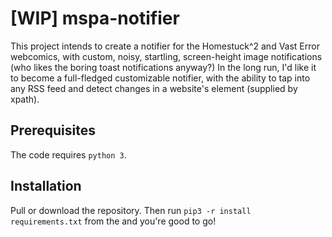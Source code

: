 # [WIP] mspa-notifier
This project intends to create a notifier for the Homestuck^2 and Vast Error webcomics, with custom, noisy, startling, screen-height image notifications (who likes the boring toast notifications anyway?)
In the long run, I'd like it to become a full-fledged customizable notifier, with the ability to tap into any RSS feed and detect changes in a website's element (supplied by xpath).

## Prerequisites
The code requires `python 3`.

## Installation
Pull or download the repository. Then run `pip3 -r install requirements.txt` from the and you're good to go!
